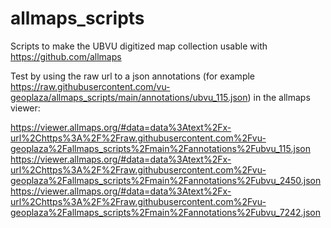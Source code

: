 # allmaps_scripts
Scripts to make the UBVU digitized map collection usable with https://github.com/allmaps

Test by using the raw url to a json annotations (for example https://raw.githubusercontent.com/vu-geoplaza/allmaps_scripts/main/annotations/ubvu_115.json) in the allmaps viewer:

https://viewer.allmaps.org/#data=data%3Atext%2Fx-url%2Chttps%3A%2F%2Fraw.githubusercontent.com%2Fvu-geoplaza%2Fallmaps_scripts%2Fmain%2Fannotations%2Fubvu_115.json
https://viewer.allmaps.org/#data=data%3Atext%2Fx-url%2Chttps%3A%2F%2Fraw.githubusercontent.com%2Fvu-geoplaza%2Fallmaps_scripts%2Fmain%2Fannotations%2Fubvu_2450.json
https://viewer.allmaps.org/#data=data%3Atext%2Fx-url%2Chttps%3A%2F%2Fraw.githubusercontent.com%2Fvu-geoplaza%2Fallmaps_scripts%2Fmain%2Fannotations%2Fubvu_7242.json


